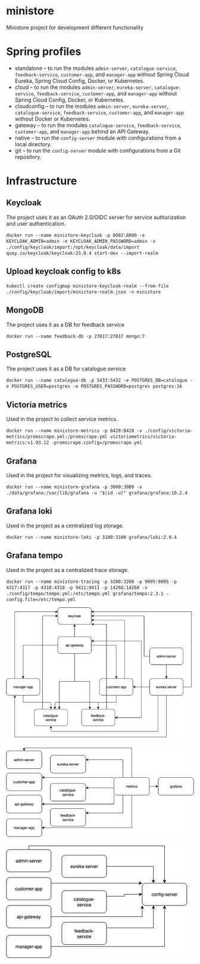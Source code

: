 # ministore
Ministore project for development different functionality

# Spring profiles
* standalone – to run the modules `admin-server`, `catalogue-service`, `feedback-service`, `customer-app`, and `manager-app` without Spring Cloud Eureka, Spring Cloud Config, Docker, or Kubernetes.
* cloud – to run the modules `admin-server`, `eureka-server`, `catalogue-service`, `feedback-service`, `customer-app`, and `manager-app` without Spring Cloud Config, Docker, or Kubernetes.
* cloudconfig – to run the modules `admin-server`, `eureka-server`, `catalogue-service`, `feedback-service`, `customer-app`, and `manager-app` without Docker or Kubernetes.
* gateway – to run the modules `catalogue-service`, `feedback-service`, `customer-app`, and `manager-app` behind an API Gateway.
* native – to run the `config-server` module with configurations from a local directory.
* git – to run the `config-server` module with configurations from a Git repository.

# Infrastructure

## Keycloak
The project uses it as an OAuth 2.0/OIDC server for service authorization and user authentication.

```shell
docker run --name ministore-keycloak -p 8082:8080 -e KEYCLOAK_ADMIN=admin -e KEYCLOAK_ADMIN_PASSWORD=admin -v ./config/keycloak/import:/opt/keycloak/data/import quay.io/keycloak/keycloak:23.0.4 start-dev --import-realm
```

## Upload keycloak config to k8s
```shell
kubectl create configmap ministore-keycloak-realm --from-file ./config/keycloak/import/ministore-realm.json -n ministore
```

## MongoDB
The project uses it as a DB for feedback service

```shell
docker run --name feedback-db -p 27017:27017 mongo:7
```

## PostgreSQL
The project uses it as a DB for catalogue service
```shell
docker run --name catalogue-db -p 5433:5432 -e POSTGRES_DB=catalogue -e POSTGRES_USER=postgres -e POSTGRES_PASSWORD=postgres postgres:16 
```

## Victoria metrics
Used in the project to collect service metrics.
```shell
docker run --name ministore-metrics -p 8428:8428 -v ./config/victoria-metrics/promscrape.yml:/promscrape.yml victoriametrics/victoria-metrics:v1.93.12 -promscrape.config=/promscrape.yml
```

## Grafana
Used in the project for visualizing metrics, logs, and traces.
```shell
docker run --name ministore-grafana -p 3000:3000 -v ./data/grafana:/var/lib/grafana -u "$(id -u)" grafana/grafana:10.2.4
```

## Grafana loki
Used in the project as a centralized log storage.
```shell
docker run --name ministore-loki -p 3100:3100 grafana/loki:2.9.4
```

## Grafana tempo
Used in the project as a centralized trace storage.
```shell
docker run --name ministore-tracing -p 3200:3200 -p 9095:9095 -p 4317:4317 -p 4318:4318 -p 9411:9411 -p 14268:14268 -v ./config/tempo/tempo.yml:/etc/tempo.yml grafana/tempo:2.3.1 -config.file=/etc/tempo.yml
```

![services.png](docs/img/services.png)

![metrics.png](docs/img/metrics.png)

![config.png](docs/img/config.png)
